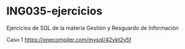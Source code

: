 # ING035-ejercicios
Ejercicios de SQL de la materia Gestión y Resguardo de Información

Caso 1 
https://onecompiler.com/mysql/42vkt2y5f